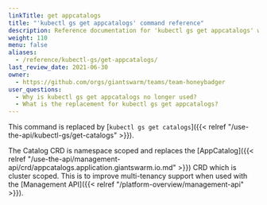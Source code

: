 ```yaml
---
linkTitle: get appcatalogs
title: "'kubectl gs get appcatalogs' command reference"
description: Reference documentation for 'kubectl gs get appcatalogs' which is replaced by 'kubectl gs get catalogs'.
weight: 110
menu: false
aliases:
  - /reference/kubectl-gs/get-appcatalogs/
last_review_date: 2021-06-30
owner:
  - https://github.com/orgs/giantswarm/teams/team-honeybadger
user_questions:
  - Why is kubectl gs get appcatalogs no longer used?
  - What is the replacement for kubectl gs get appcatalogs?
---
```


This command is replaced by  [`kubectl gs get catalogs`]({{< relref "/use-the-api/kubectl-gs/get-catalogs" >}}).

The Catalog CRD is namespace scoped and replaces the [AppCatalog]({{< relref "/use-the-api/management-api/crd/appcatalogs.application.giantswarm.io.md" >}})
CRD which is cluster scoped. This is to improve multi-tenancy support when used with the [Management API]({{< relref "/platform-overview/management-api" >}}).
